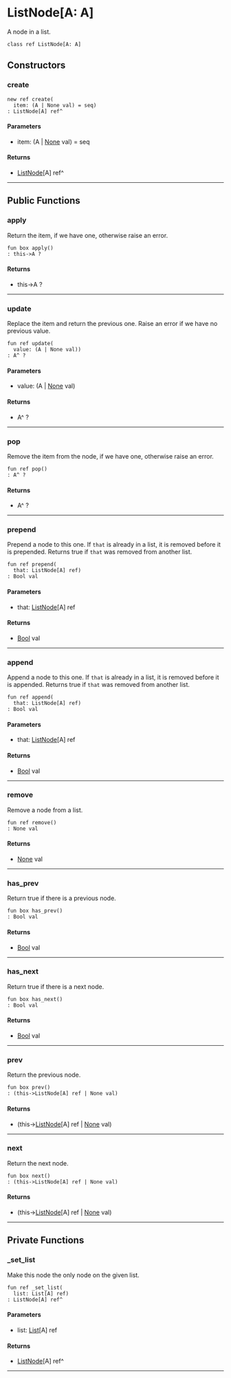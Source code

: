 # ListNode\[A: A\]

A node in a list.


```pony
class ref ListNode[A: A]
```

## Constructors

### create

```pony
new ref create(
  item: (A | None val) = seq)
: ListNode[A] ref^
```
#### Parameters

*   item: (A | [None](builtin-None) val) = seq

#### Returns

* [ListNode](collections-ListNode)\[A\] ref^

---

## Public Functions

### apply

Return the item, if we have one, otherwise raise an error.


```pony
fun box apply()
: this->A ?
```

#### Returns

* this->A ?

---

### update

Replace the item and return the previous one. Raise an error if we have no
previous value.


```pony
fun ref update(
  value: (A | None val))
: A^ ?
```
#### Parameters

*   value: (A | [None](builtin-None) val)

#### Returns

* A^ ?

---

### pop

Remove the item from the node, if we have one, otherwise raise an error.


```pony
fun ref pop()
: A^ ?
```

#### Returns

* A^ ?

---

### prepend

Prepend a node to this one. If `that` is already in a list, it is removed
before it is prepended. Returns true if `that` was removed from another
list.


```pony
fun ref prepend(
  that: ListNode[A] ref)
: Bool val
```
#### Parameters

*   that: [ListNode](collections-ListNode)\[A\] ref

#### Returns

* [Bool](builtin-Bool) val

---

### append

Append a node to this one. If `that` is already in a list, it is removed
before it is appended. Returns true if `that` was removed from another
list.


```pony
fun ref append(
  that: ListNode[A] ref)
: Bool val
```
#### Parameters

*   that: [ListNode](collections-ListNode)\[A\] ref

#### Returns

* [Bool](builtin-Bool) val

---

### remove

Remove a node from a list.


```pony
fun ref remove()
: None val
```

#### Returns

* [None](builtin-None) val

---

### has_prev

Return true if there is a previous node.


```pony
fun box has_prev()
: Bool val
```

#### Returns

* [Bool](builtin-Bool) val

---

### has_next

Return true if there is a next node.


```pony
fun box has_next()
: Bool val
```

#### Returns

* [Bool](builtin-Bool) val

---

### prev

Return the previous node.


```pony
fun box prev()
: (this->ListNode[A] ref | None val)
```

#### Returns

* (this->[ListNode](collections-ListNode)\[A\] ref | [None](builtin-None) val)

---

### next

Return the next node.


```pony
fun box next()
: (this->ListNode[A] ref | None val)
```

#### Returns

* (this->[ListNode](collections-ListNode)\[A\] ref | [None](builtin-None) val)

---

## Private Functions

### _set_list

Make this node the only node on the given list.


```pony
fun ref _set_list(
  list: List[A] ref)
: ListNode[A] ref^
```
#### Parameters

*   list: [List](collections-List)\[A\] ref

#### Returns

* [ListNode](collections-ListNode)\[A\] ref^

---


